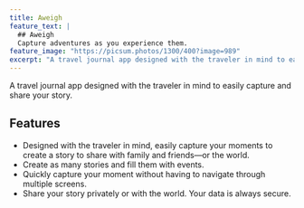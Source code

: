 ```yaml
---
title: Aweigh
feature_text: |
  ## Aweigh
  Capture adventures as you experience them.
feature_image: "https://picsum.photos/1300/400?image=989"
excerpt: "A travel journal app designed with the traveler in mind to easily capture and share your story."
---
```


A travel journal app designed with the traveler in mind to easily capture and share your story.

## Features

- Designed with the traveler in mind, easily capture your moments to create a story to share with family and friends—or the world.
- Create as many stories and fill them with events.
- Quickly capture your moment without having to navigate through multiple screens.
- Share your story privately or with the world. Your data is always secure.
